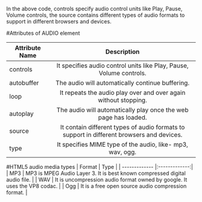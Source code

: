 In the above code, controls specify audio control units like Play, Pause, Volume controls, the source contains different types of audio formats to support in different browsers and devices.

#Attributes of AUDIO element

| Attribute Name        | Description           |
| ------------- |:-------------:|
| controls      | It specifies audio control units like Play, Pause, Volume controls. |
| autobuffer      | The audio will automatically continue buffering. |
| loop      | It repeats the audio play over and over again without stopping. |
| autoplay      | The audio will automatically play once the web page has loaded. |
| source      | It contain different types of audio formats to support in different browsers and devices. |
| type      | It specifies MIME type of the audio, like- mp3, wav, ogg. |

#HTML5 audio media types
| Format        | Type           |
| ------------- |:-------------:|
| MP3 | MP3 is MPEG Audio Layer 3. It is best known compressed digital audio file. |
| WAV | It is uncompression audio format owned by google. It uses the VP8 codac. |
| Ogg | It is a free open source audio compression format. |
